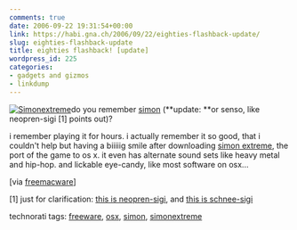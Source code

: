 ```yaml
---
comments: true
date: 2006-09-22 19:31:54+00:00
link: https://habi.gna.ch/2006/09/22/eighties-flashback-update/
slug: eighties-flashback-update
title: eighties flashback! [update]
wordpress_id: 225
categories:
- gadgets and gizmos
- linkdump
---
```



[![Simonextreme](https://habi.gna.ch/blog/images/simonextreme-tm.jpg)](https://habi.gna.ch/blog/images/simonextreme.jpg)do you remember [simon](https://en.wikipedia.org/wiki/Simon_(game)) (**update: **or senso, like neopren-sigi [1] points out)?
  
i remember playing it for hours. i actually remember it so good, that i couldn't help but having a biiiiig smile after downloading [simon extreme](http://lumacode.com/simon/), the port of the game to os x. it even has alternate sound sets like heavy metal and hip-hop. and lickable eye-candy, like most software on osx...



[via [freemacware](http://www.freemacware.com/simon-extreme/)]



[1] just for clarification: [this is neopren-sigi](http://skooba.com/), and [this is schnee-sigi](http://sigi.freeflux.net/)





technorati tags: [freeware](http://www.technorati.com/tag/freeware), [osx](http://www.technorati.com/tag/osx), [simon](http://www.technorati.com/tag/simon), [simonextreme](http://www.technorati.com/tag/simonextreme)
